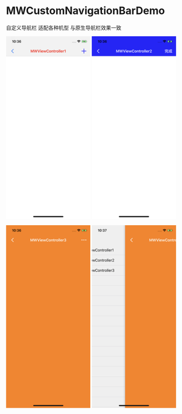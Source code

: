 # MWCustomNavigationBarDemo
自定义导航栏 适配各种机型 与原生导航栏效果一致

<img src="https://github.com/wangwei123456/MWCustomNavigationBarDemo/blob/master/MWCustomNavigationBarDemo/screenshots/IMG_0615.PNG"  height="500" width="231">     <img src="https://github.com/wangwei123456/MWCustomNavigationBarDemo/blob/master/MWCustomNavigationBarDemo/screenshots/IMG_0616.PNG"  height="500" width="231">

<img src="https://github.com/wangwei123456/MWCustomNavigationBarDemo/blob/master/MWCustomNavigationBarDemo/screenshots/IMG_0617.PNG"  height="500" width="231">     <img src="https://github.com/wangwei123456/MWCustomNavigationBarDemo/blob/master/MWCustomNavigationBarDemo/screenshots/IMG_0618.PNG"  height="500" width="231">


